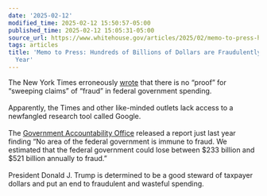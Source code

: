 ```yaml
---
date: '2025-02-12'
modified_time: 2025-02-12 15:50:57-05:00
published_time: 2025-02-12 15:05:31-05:00
source_url: https://www.whitehouse.gov/articles/2025/02/memo-to-press-hundreds-of-dollars-are-fraudulently-spent-every-year/
tags: articles
title: 'Memo to Press: Hundreds of Billions of Dollars are Fraudulently Spent Every
  Year'
---
```

 
The New York Times
erroneously [wrote](https://www.nytimes.com/2025/02/11/us/politics/trump-musk-oval-office.html) that
there is no “proof” for “sweeping claims” of “fraud” in federal
government spending.  
   
Apparently, the Times and other like-minded outlets lack access to a
newfangled research tool called Google.  
   
The [Government Accountability
Office](https://www.gao.gov/products/gao-24-105833) released a report
just last year finding “No area of the federal government is immune to
fraud. We estimated that the federal government could lose between $233
billion and $521 billion annually to fraud.”  
   
President Donald J. Trump is determined to be a good steward of taxpayer
dollars and put an end to fraudulent and wasteful spending.
